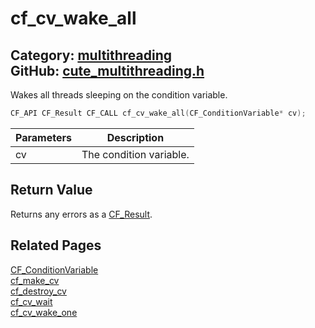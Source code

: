 [](../header.md ':include')

# cf_cv_wake_all

Category: [multithreading](/api_reference?id=multithreading)  
GitHub: [cute_multithreading.h](https://github.com/RandyGaul/cute_framework/blob/master/include/cute_multithreading.h)  
---

Wakes all threads sleeping on the condition variable.

```cpp
CF_API CF_Result CF_CALL cf_cv_wake_all(CF_ConditionVariable* cv);
```

Parameters | Description
--- | ---
cv | The condition variable.

## Return Value

Returns any errors as a [CF_Result](/utility/cf_result.md).

## Related Pages

[CF_ConditionVariable](/multithreading/cf_conditionvariable.md)  
[cf_make_cv](/multithreading/cf_make_cv.md)  
[cf_destroy_cv](/multithreading/cf_destroy_cv.md)  
[cf_cv_wait](/multithreading/cf_cv_wait.md)  
[cf_cv_wake_one](/multithreading/cf_cv_wake_one.md)  
